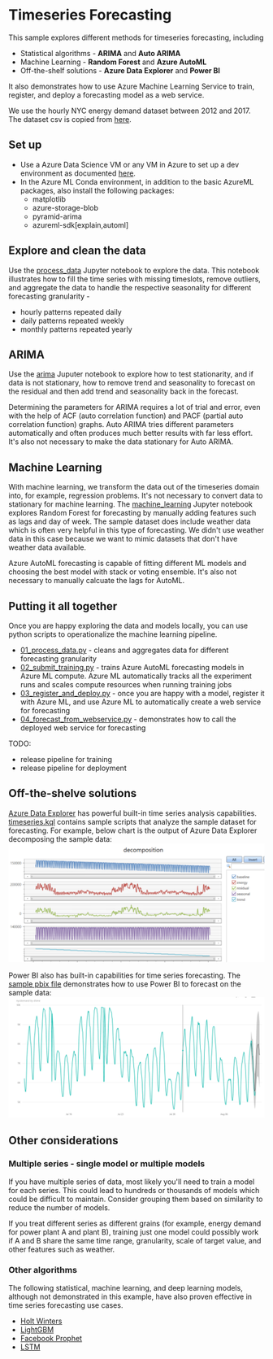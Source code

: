# Timeseries Forecasting
This sample explores different methods for timeseries forecasting, including
* Statistical algorithms - __ARIMA__ and __Auto ARIMA__ 
* Machine Learning - __Random Forest__ and __Azure AutoML__
* Off-the-shelf solutions - __Azure Data Explorer__ and __Power BI__  

It also demonstrates how to use Azure Machine Learning Service to train, register, and deploy a forecasting model as a web service. 

We use the hourly NYC energy demand dataset between 2012 and 2017. The dataset csv is copied from [here](https://github.com/Azure/MachineLearningNotebooks/tree/master/how-to-use-azureml/automated-machine-learning/forecasting-energy-demand). 

## Set up
* Use a Azure Data Science VM or any VM in Azure to set up a dev environment as documented [here](https://docs.microsoft.com/en-us/azure/machine-learning/service/how-to-configure-environment). 
* In the Azure ML Conda environment, in addition to the basic AzureML packages, also install the following packages:
  * matplotlib
  * azure-storage-blob
  * pyramid-arima
  * azureml-sdk[explain,automl]

## Explore and clean the data
Use the [process_data](notebooks/process_data.ipynb) Jupyter notebook to explore the data. This notebook illustrates how to fill the time series with missing timeslots, remove outliers, and aggregate the data to handle the respective seasonality for different forecasting granularity -
* hourly patterns repeated daily
* daily patterns repeated weekly
* monthly patterns repeated yearly 

## ARIMA
Use the [arima](notebooks/arima.ipynb) Juputer notebook to explore how to test stationarity, and if data is not stationary, how to remove trend and seasonality to forecast on the residual and then add trend and seasonality back in the forecast. 

Determining the parameters for ARIMA requires a lot of trial and error, even with the help of ACF (auto correlation function) and PACF (partial auto correlation function) graphs. Auto ARIMA tries different parameters automatically and often produces much better results with far less effort. It's also not necessary to make the data stationary for Auto ARIMA.

## Machine Learning
With machine learning, we transform the data out of the timeseries domain into, for example, regression problems. It's not necessary to convert data to stationary for machine learning. The [machine_learning](notebooks/machine_learning.ipynb) Jupyter notebook explores Random Forest for forecasting by manually adding features such as lags and day of week. The sample dataset does include weather data which is often very helpful in this type of forecasting. We didn't use weather data in this case because we want to mimic datasets that don't have weather data available.

Azure AutoML forecasting is capable of fitting different ML models and choosing the best model with stack or voting ensemble. It's also not necessary to manually calcuate the lags for AutoML.  

## Putting it all together
Once you are happy exploring the data and models locally, you can use python scripts to operationalize the machine learning pipeline. 
* [01_process_data.py](01_process_data.py) - cleans and aggregates data for different forecasting granularity
* [02_submit_training.py](02_submit_training.py) - trains Azure AutoML forecasting models in Azure ML compute. Azure ML automatically tracks all the experiment runs and scales compute resources when running training jobs 
* [03_register_and_deploy.py](03_register_and_deploy.py) - once you are happy with a model, register it with Azure ML, and use Azure ML to automatically create a web service for forecasting
* [04_forecast_from_webservice.py](04_forecast_from_webservice.py) - demonstrates how to call the deployed web service for forecasting

TODO:
* release pipeline for training
* release pipeline for deployment 

## Off-the-shelve solutions
[Azure Data Explorer](https://docs.microsoft.com/en-us/azure/data-explorer/time-series-analysis) has powerful built-in time series analysis capabilities. [timeseries.kql](AzureDataExplorer/timeseries.kql) contains sample scripts that analyze the sample dataset for forecasting. For example, below chart is the output of Azure Data Explorer decomposing the sample data:
![Alt text](/AzureDataExplorer/decomposition.png?raw=true "Azure Data Explorer decomposition") 

Power BI also has built-in capabilities for time series forecasting. The [sample pbix file](PowerBI/nyc_forecast_daily.pbix) demonstrates how to use Power BI to forecast on the sample data:
![Alt text](/PowerBI/forecasting.png?raw=true "Power BI forecasting")

## Other considerations
### Multiple series - single model or multiple models
If you have multiple series of data, most likely you'll need to train a model for each series. This could lead to hundreds or thousands of models which could be difficult to maintain.  Consider grouping them based on similarity to reduce the number of models.

If you treat different series as different grains (for example, energy demand for power plant A and plant B), training just one model could possibly work if A and B share the same time range, granularity, scale of target value, and other features such as weather.

### Other algorithms 
The following statistical, machine learning, and deep learning models, although not demonstrated in this example, have also proven effective in time series forecasting use cases. 
* [Holt Winters](https://otexts.com/fpp2/holt-winters.html)
* [LightGBM](https://lightgbm.readthedocs.io/en/latest/)
* [Facebook Prophet](https://facebook.github.io/prophet/)
* [LSTM](https://en.wikipedia.org/wiki/Long_short-term_memory)
